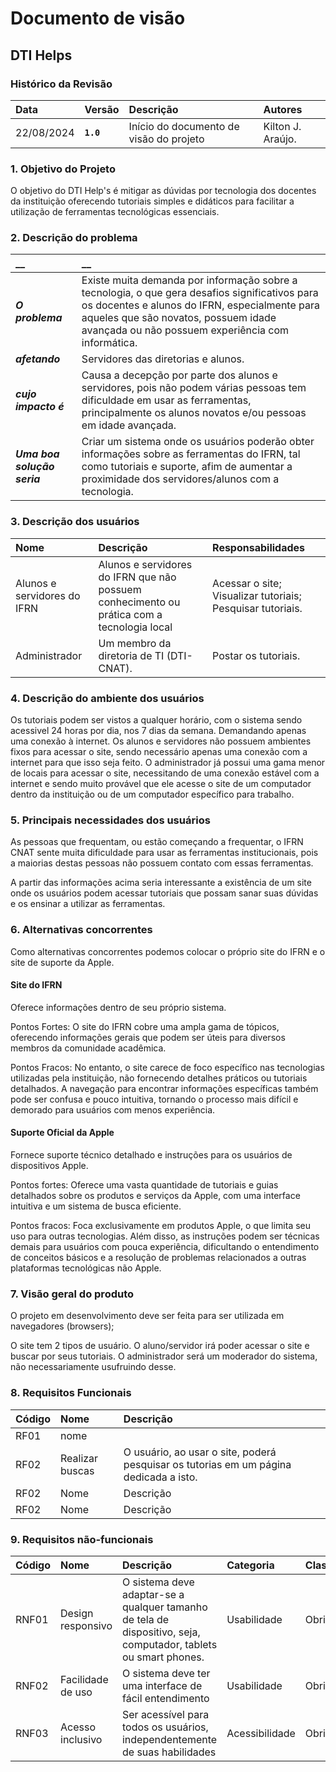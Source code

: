 # Documento de visão

## DTI Helps

### Histórico da Revisão 

|  Data  | Versão | Descrição | Autores |
|:-------|:-------|:----------|:------|
| 22/08/2024 |  **`1.0`** | Início do documento de visão do projeto  | Kilton J. Araújo.|


### 1. Objetivo do Projeto 

O objetivo do DTI Help's é mitigar as dúvidas por tecnologia dos docentes da instituição oferecendo tutoriais simples e didáticos para facilitar a utilização de ferramentas tecnológicas essenciais.

 

### 2. Descrição do problema 

|         __        | __   |
|:------------------|:-----|
| **_O problema_**    | Existe muita demanda por informação sobre a tecnologia, o que gera desafios significativos para os docentes e alunos do IFRN, especialmente para aqueles que são novatos, possuem idade avançada ou não possuem experiência com informática.|
| **_afetando_**      | Servidores das diretorias e alunos. |
| **_cujo impacto é_**| Causa a decepção por parte dos alunos e servidores, pois não podem várias pessoas tem dificuldade em usar as ferramentas, principalmente os alunos novatos e/ou pessoas em idade avançada.|
| **_Uma boa solução seria_** | Criar um sistema onde os usuários poderão obter informações sobre as ferramentas do IFRN, tal como tutoriais e suporte, afim de aumentar a proximidade dos servidores/alunos com a tecnologia.|


### 3. Descrição dos usuários

| Nome | Descrição | Responsabilidades |
|:---  |:--- |:--- |
| Alunos e servidores do IFRN | Alunos e servidores do IFRN que não possuem conhecimento ou prática com a tecnologia local | Acessar o site; Visualizar tutoriais; Pesquisar tutoriais.|
| Administrador | Um membro da diretoria de TI (DTI-CNAT). | Postar os tutoriais.|

### 4. Descrição do ambiente dos usuários

Os tutoriais podem ser vistos a qualquer horário, com o sistema sendo acessivel 24 horas por dia, nos 7 dias da semana. Demandando apenas uma conexão à internet.
Os alunos e servidores não possuem ambientes fixos para acessar o site, sendo necessário apenas uma conexão com a internet para que isso seja feito.
O administrador já possui uma gama menor de locais para acessar o site, necessitando de uma conexão estável com a internet e sendo muito provável que ele acesse o site de um computador dentro da instituição ou de um computador específico para trabalho.

### 5. Principais necessidades dos usuários
As pessoas que frequentam, ou estão começando a frequentar, o IFRN CNAT sente muita dificuldade para usar as ferramentas institucionais, pois a maiorias destas pessoas não possuem contato com essas ferramentas.

A partir das informações acima seria interessante a existência de um site onde os usuários podem acessar tutoriais que possam sanar suas dúvidas e os ensinar a utilizar as ferramentas.

### 6.	Alternativas concorrentes
Como alternativas concorrentes podemos colocar o próprio site do IFRN e o site de suporte da Apple.
#### Site do IFRN
Oferece informações dentro de seu próprio sistema.

Pontos Fortes: O site do IFRN cobre uma ampla gama de tópicos, oferecendo informações gerais que podem ser úteis para diversos membros da comunidade acadêmica.

Pontos Fracos: No entanto, o site carece de foco específico nas tecnologias utilizadas pela instituição, não fornecendo detalhes práticos ou tutoriais detalhados. A navegação para encontrar informações específicas também pode ser confusa e pouco intuitiva, tornando o processo mais difícil e demorado para usuários com menos experiência.

#### Suporte Oficial da Apple
Fornece suporte técnico detalhado e instruções para os usuários de dispositivos Apple.

Pontos fortes: Oferece uma vasta quantidade de tutoriais e guias detalhados sobre os produtos e serviços da Apple, com uma interface intuitiva e um sistema de busca eficiente.

Pontos fracos: Foca exclusivamente em produtos Apple, o que limita seu uso para outras tecnologias. Além disso, as instruções podem ser técnicas demais para usuários com pouca experiência, dificultando o entendimento de conceitos básicos e a resolução de problemas relacionados a outras plataformas tecnológicas não Apple.


### 7.	Visão geral do produto
O projeto em desenvolvimento deve ser feita para ser utilizada em navegadores (browsers); 

O site tem 2 tipos de usuário. O aluno/servidor irá poder acessar o site e buscar por seus tutoriais. O administrador será um moderador do sistema, não necessariamente usufruindo desse.
 

### 8. Requisitos Funcionais

| Código | Nome | Descrição |
|:---  |:--- |:--- |
| RF01 | nome| | descrição
| RF02| Realizar buscas |O usuário, ao usar o site, poderá pesquisar os tutorias em um página dedicada a isto. |
| RF02| Nome | Descrição|
| RF02| Nome | Descrição|

### 9. Requisitos não-funcionais

 Código | Nome | Descrição | Categoria | Classificação
|:---  |:--- |:--- |:--- |:--- |
| RNF01 | Design responsivo | O sistema deve adaptar-se a qualquer tamanho de tela de dispositivo, seja, computador, tablets ou smart phones. | Usabilidade | Obrigatório |
| RNF02 | Facilidade de uso | O sistema deve ter uma interface de fácil entendimento | Usabilidade | Obrigatório |
| RNF03 | Acesso inclusivo | Ser acessível para todos os usuários, independentemente de suas habilidades | Acessibilidade | Obrigatório |

